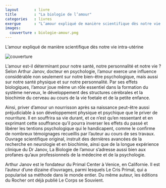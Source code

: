 ```yaml
---
layout       : livre
title        : "La biologie de l’amour"
categories   : livres
exergue      : "L’amour expliqué de manière scientifique dès notre vie intra-utérine"
images:
  couverture : biologie-amour.png
---
```


L’amour expliqué de manière scientifique dès notre vie intra-utérine

![couverture](../../images-livres/biologie-amour.png)

L’amour est-il déterminant pour notre santé, notre personnalité et notre vie ?
Selon Arthur Janov, docteur en psychologie, l’amour exerce une influence considérable non seulement sur notre bien-être psychologique, mais aussi sur notre santé physique et sur notre personnalité. Par ses effets biologiques, l’amour joue même un rôle essentiel dans la formation du système nerveux, le développement des structures cérébrales et la biochimie du cerveau au cours de la vie foetale et de la petite enfance.

Ainsi, priver d’amour un nourrisson après sa naissance peut-être aussi préjudiciable à son développement physique et psychique que le priver de nourriture. Il en souffrira sa vie durant, et ce n’est qu’en ressentant et en exprimant cette souffrance qu’il pourra inverser les effets du passé et libérer les tentions psychologique qui le handicapent, comme le confirme de nombreux témoignages recueillis par l’auteur au cours de ses travaux.
Ouvrage scientifique original, instruit des dernières avancées de la recherche en neurologie et en biochimie, ainsi que de la longue expérience clinique du Dr Janov, La Biologie de l’amour s’adresse aussi bien aux profanes qu’aux professionnels de la médecine et de la psychologie.

Arthur Janov est le fondateur du Primal Center à Venice, en Californie. Il est l’auteur d’une dizaine d’ouvrages, parmi lesquels Le Cris Primal, qui a popularisé sa méthode dans le monde entier. Du même auteur, les éditions du Rocher ont déjà publié Le Corps se Souvient.
